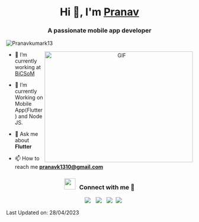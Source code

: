 <h1 align="center">Hi 👋, I'm <a href="https://100rabhcsmc.github.io/Me.io/" target="blank">
Pranav</a></h1>
<h3 align="center">A passionate mobile app developer</h3>

<p align="left"> <img src="https://komarev.com/ghpvc/?username=pranavkumark13&label=Profile%20views&color=0e75b6&style=flat" alt="Pranavkumark13" /> </p>
<a target="_blank" align="center">
  <img align="right" top="500" height="300" width="400" alt="GIF" src="https://media.giphy.com/media/SWoSkN6DxTszqIKEqv/giphy.gif">
</a>

- 🔭 I’m currently working at <a href="https://phoenix.tech/griffyn/" target="blank">BiCSoM</a>

- 🌱 I’m currently Working on Mobile App(Flutter) and Node JS.

- 💬 Ask me about **Flutter**

- 📫 How to reach me **pranavk1310@gmail.com**

<h3 align="center" > <img src="https://media.giphy.com/media/iY8CRBdQXODJSCERIr/giphy.gif" width="30" height="30" style="margin-right: 10px;">Connect with me 🤝 </h3>

<p align="center">

 <div align="center"  class="icons-social" style="margin-left: 10px;">
        <a style="margin-left: 10px;"  target="_blank" href="https://www.linkedin.com/in/pranav-kumar-k-596b63148/">
			<img src="https://img.icons8.com/doodle/40/000000/linkedin--v2.png"></a>
        <a style="margin-left: 10px;" target="_blank" href="https://github.com/pranavkumark13">
		<img src="https://img.icons8.com/doodle/40/000000/github--v1.png"></a>
		<a style="margin-left: 10px;" target="_blank" href="https://twitter.com/Pranavkumark13">
			<img src="https://img.icons8.com/doodle/1x/twitter-squared--v2.png" ></a>
		<a style="margin-left: 5px;" target="_blank" href="">
					<img src="https://img.icons8.com/plasticine/0.5x/resume.png" ></a>
      </div>

</p>

Last Updated on: 28/04/2023
